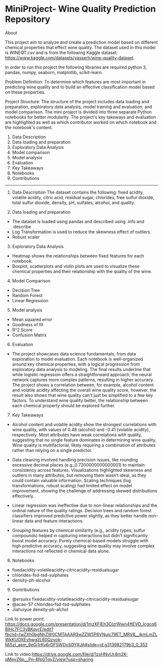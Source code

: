 # MiniProject- Wine Quality Prediction Repository

About

This project aim to analyze and create a prediction model based on different chemical properties that effect wine quality. The dataset used in this model is WINEQT.csv and is from the following Kaggle dataset: https://www.kaggle.com/datasets/yasserh/wine-quality-dataset.

In order to run this project the following libraries are required python 3, pandas, numpy, seaborn, matplotlib, scikit-learn.

Problem Definition:  To determine which features are most important in predicting wine quality and to build an effective classification model based on these properties.

Project Structure: 
The structure of the project includes data loading and preparation, exploratory data analysis, model training and evaluation, and model comparison. The mini project is divided into three separate Python notebooks for better modularity. The project's key takeways and evaluation are highlighted as well as which contributor worked on which notebook and the notebook's content. 

1. Data Description
2. Data loading and preparation
3. Exploratory Data Analysis
4. Model comparison
5. Model analysis
6. Evaluation
7. Key Takeaways
8. Notebooks
9. Contributions
____________________________________________________________________

1. Data Description
The dataset contains the following: fixed acidity, volatile acidity, citric acid, residual sugar, chlorides, free sulfur dioxide, total sulfur dioxide, density, pH, sulfates, alcohol, and quality.

2. Data loading and preparation
- The dataset is loaded using pandas and described using .info and .describe
- Log Transformation is used to reduce the skewness effect of outliers.
- Robust scaler

3. Exploratory Data Analysis
- Heatmap shows the relationships between fixed features for each notebook.
- Boxplot, scatterplots and violin plots are used to visualize these chemical properties and their relationship with the quality of the wine.

4. Model Comparison  
- Decision Tree
- Random Forest
- Linear Regression

5. Model analysis
- Mean squared error
- Goodness of fit
- R^2 Score
- Confusion Matrix

6. Evaluation
- The project showcases data science fundamentals, from data exploration to model evaluation. Each notebook is well-organized around key chemical properties, with a logical progression from exploratory data analysis to modeling. The final results underline that while logistic regression offers a straightforward approach, the neural network captures more complex patterns, resulting in higher accuracy. The project shows a correlation between, for example, alcohol content and volatile acidity affecting the overall wine quality score, however, the result also shows that wine quality can't just be simplified to a few key factors. To understand wine quality better, the relationship between each chemical property should be explored further. 

7. Key Takeaways
- Alcohol content and volatile acidity show the strongest correlations with wine quality, with values of 0.48 (alcohol) and -0.41 (volatile acidity), respectively.
Most attributes have weak correlations with quality, suggesting that no single feature dominates in determining wine quality. Wine quality is multifactorial, likely requiring a combination of attributes rather than relying on a single predictor.

- Data cleaning involved handling precision issues, like rounding excessive decimal places (e.g.,0.7200000000000001) to maintain consistency across features. Visualizations highlighted skewness and outliers in many attributes, but removing them wasn’t ideal, as they could contain valuable information. Scaling techniques (log transformations, robust scaling) had limited effect on model improvement, showing the challenge of addressing skewed distributions effectively.
  
- Linear regression was ineffective due to non-linear relationships and the ordinal nature of the quality ratings. Decision trees and random forest classifiers improved predictive power slightly, as they better handle non-linear data and feature interactions.
  
- Grouping features by chemical similarity (e.g., acidity types, sulfur compounds) helped in capturing interactions but didn’t significantly boost model accuracy. Purely chemical-based models struggle with high predictive accuracy, suggesting wine quality may involve complex interactions not reflected in chemical data alone.

8. Notebooks
- fixedacidity-volatileacidity-citricacidity-residualsugar
- chlorides-fsd-tsd-sulphates
- density-ph-alcohol

9. Contributions
-  @ersulxx fixedacidity-volatileacidity-citricacidity-residualsugar
-  @acao-57  chlorides-fsd-tsd-sulphates
-   Jiahuiyue  density-ph-alchol

Link to power point: https://docs.google.com/presentation/d/1mzXFIEh3CIzrWwn4ftEVO_lcgcq6BlHc7FC3yBKqyrE/edit?fbclid=IwZXh0bgNhZW0CMTAAAR3wZZW5P6VNuic79ET_MRV6__ikmLmZLWkKUOXEvhwg2L60Qzyok-Mi5zI_aem_9eGi1rKv6rDFSWDxSOYRJA#slide=id.g313982179b3_0_352

Link to video:https://drive.google.com/file/d/1zxHNvUr4m2K-qMpyZ6p__Pn-8fp0TqyZ/view?usp=sharing
